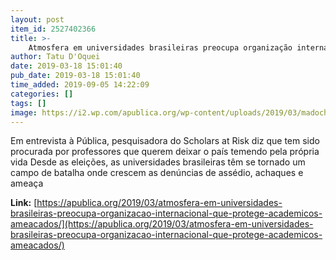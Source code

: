 ```yaml
---
layout: post
item_id: 2527402366
title: >-
    Atmosfera em universidades brasileiras preocupa organização internacional que protege acadêmicos ameaçados
author: Tatu D'Oquei
date: 2019-03-18 15:01:40
pub_date: 2019-03-18 15:01:40
time_added: 2019-09-05 14:22:09
categories: []
tags: []
image: https://i2.wp.com/apublica.org/wp-content/uploads/2019/03/madochee-640x640-scholarsatrisk.jpg?fit=640%2C640&ssl=1
---
```


Em entrevista à Pública, pesquisadora do Scholars at Risk diz que tem sido procurada por professores que querem deixar o país temendo pela própria vida Desde as eleições, as universidades brasileiras têm se tornado um campo de batalha onde crescem as denúncias de assédio, achaques e ameaça

**Link:** [https://apublica.org/2019/03/atmosfera-em-universidades-brasileiras-preocupa-organizacao-internacional-que-protege-academicos-ameacados/](https://apublica.org/2019/03/atmosfera-em-universidades-brasileiras-preocupa-organizacao-internacional-que-protege-academicos-ameacados/)

